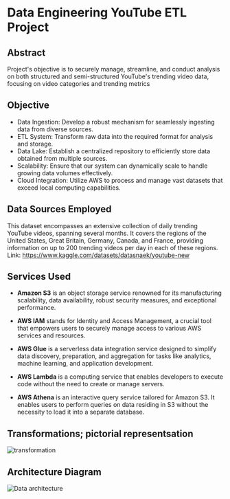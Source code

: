 # Data Engineering YouTube ETL Project

## Abstract

Project's objective is to securely manage, streamline, and conduct analysis on both structured and semi-structured YouTube's trending video data, focusing on video categories and trending metrics

## Objective

* Data Ingestion: Develop a robust mechanism for seamlessly ingesting data from diverse sources.
* ETL System: Transform raw data into the required format for analysis and storage.
* Data Lake: Establish a centralized repository to efficiently store data obtained from multiple sources.
* Scalability: Ensure that our system can dynamically scale to handle growing data volumes effectively.
* Cloud Integration: Utilize AWS to process and manage vast datasets that exceed local computing capabilities.

## Data Sources Employed

This dataset encompasses an extensive collection of daily trending YouTube videos, spanning several months. It covers the regions of the United States, Great Britain, Germany, Canada, and France, providing information on up to 200 trending videos per day in each of these regions.
Link: https://www.kaggle.com/datasets/datasnaek/youtube-new


## Services Used
- **Amazon S3** is an object storage service renowned for its manufacturing scalability, data availability, robust security measures, and exceptional performance.

- **AWS IAM** stands for Identity and Access Management, a crucial tool that empowers users to securely manage access to various AWS services and resources.

- **AWS Glue** is a serverless data integration service designed to simplify data discovery, preparation, and aggregation for tasks like analytics, machine learning, and application development.

- **AWS Lambda** is a computing service that enables developers to execute code without the need to create or manage servers.

- **AWS Athena** is an interactive query service tailored for Amazon S3. It enables users to perform queries on data residing in S3 without the necessity to load it into a separate database.

## Transformations; pictorial representsation
![transformation](https://github.com/prajwal-ns/data-engineering-youtube-etl-project/assets/90051040/dd50b919-5ef3-4fae-ba4e-c3d5d9f86eff)

## Architecture Diagram

![Data architecture](https://github.com/prajwal-ns/data-engineering-youtube-etl-project/assets/90051040/36d90e72-2eb7-4cd4-90e9-62ae433d0814)







